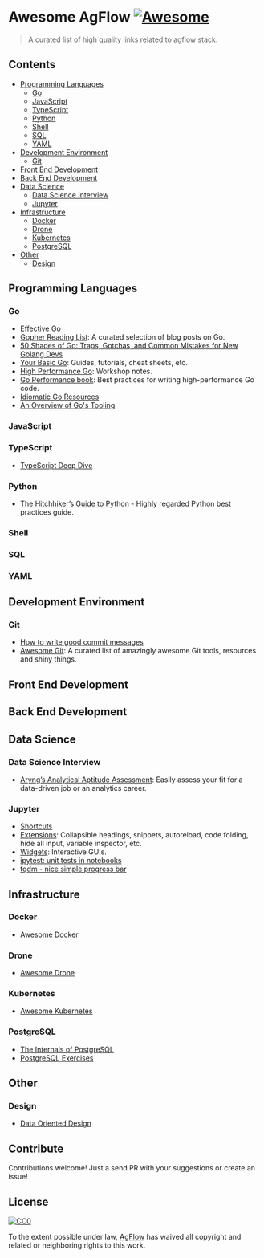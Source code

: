# Awesome AgFlow [![Awesome](https://awesome.re/badge.svg)](https://awesome.re)

> A curated list of high quality links related to agflow stack.

## Contents
- [Programming Languages](#programming-languages)
  - [Go](#go)
  - [JavaScript](#javascript)
  - [TypeScript](#typescript)
  - [Python](#python)
  - [Shell](#python)
  - [SQL](#sql)
  - [YAML](#yaml)
- [Development Environment](#development-environment)
  - [Git](#git)
- [Front End Development](#front-end-development)
- [Back End Development](#back-end-development)
- [Data Science](#data-science)
  - [Data Science Interview](#data-science-interview)
  - [Jupyter](#jupyter)
- [Infrastructure](#infrastructure)
  - [Docker](#docker)
  - [Drone](#drone)
  - [Kubernetes](#kubernetes)
  - [PostgreSQL](#postgresql)
- [Other](#other)
  - [Design](#design)

## Programming Languages

### Go
- [Effective Go](https://golang.org/doc/effective_go.html)
- [Gopher Reading List](https://github.com/enocom/gopher-reading-list): A curated selection of blog posts on Go.
- [50 Shades of Go: Traps, Gotchas, and Common Mistakes for New Golang Devs](http://devs.cloudimmunity.com/gotchas-and-common-mistakes-in-go-golang/)
- [Your Basic Go](https://yourbasic.org/golang/): Guides, tutorials, cheat sheets, etc.
- [High Performance Go](https://dave.cheney.net/high-performance-go-workshop/dotgo-paris.html): Workshop notes.
- [Go Performance book](https://github.com/dgryski/go-perfbook): Best practices for writing high-performance Go code.
- [Idiomatic Go Resources](https://medium.com/@dgryski/idiomatic-go-resources-966535376dba)
- [An Overview of Go's Tooling](https://www.alexedwards.net/blog/an-overview-of-go-tooling)

### JavaScript

### TypeScript
- [TypeScript Deep Dive](https://github.com/basarat/typescript-book)

### Python
- [The Hitchhiker’s Guide to Python](https://docs.python-guide.org/) - Highly regarded Python best practices guide.

### Shell
### SQL
### YAML


## Development Environment

### Git
- [How to write good commit messages](https://github.com/RomuloOliveira/commit-messages-guide)
- [Awesome Git](https://github.com/dictcp/awesome-git): A curated list of amazingly awesome Git tools, resources and shiny things.

## Front End Development
## Back End Development
## Data Science

### Data Science Interview
- [Aryng’s Analytical Aptitude Assessment](https://aryng.com/aryngs-analytical-aptitude-assessment/): Easily assess your fit for a data-driven job or an analytics career.

### Jupyter
- [Shortcuts](https://www.cheatography.com/weidadeyue/cheat-sheets/jupyter-notebook/)
- [Extensions](https://jupyter-contrib-nbextensions.readthedocs.io/en/latest/nbextensions.html): Collapsible headings, snippets, autoreload, code folding, hide all input, variable inspector, etc.
- [Widgets](https://ipywidgets.readthedocs.io/en/stable/examples/Widget%20Basics.html):  Interactive GUIs.
- [ipytest: unit tests in notebooks](https://pypi.org/project/ipytest/)
- [tqdm - nice simple progress bar](https://github.com/tqdm/tqdm#ipython-jupyter-integration)

## Infrastructure

### Docker
- [Awesome Docker](https://github.com/veggiemonk/awesome-docker)

### Drone
- [Awesome Drone](https://github.com/drone/awesome-drone)

### Kubernetes
- [Awesome Kubernetes](https://github.com/ramitsurana/awesome-kubernetes)

### PostgreSQL
- [The Internals of PostgreSQL](http://www.interdb.jp/pg/index.html)
- [PostgreSQL Exercises](https://pgexercises.com/)

## Other

### Design
- [Data Oriented Design](https://github.com/dbartolini/data-oriented-design)

## Contribute

Contributions welcome! Just a send PR with your suggestions or create an issue!


## License

[![CC0](http://mirrors.creativecommons.org/presskit/buttons/88x31/svg/cc-zero.svg)](https://creativecommons.org/publicdomain/zero/1.0)

To the extent possible under law, [AgFlow](https://github.com/agflow) has waived all copyright and
related or neighboring rights to this work.
